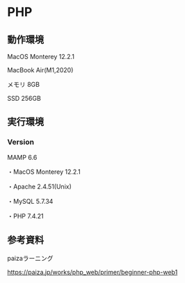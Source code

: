 # PHP



## 動作環境

MacOS Monterey 12.2.1

MacBook Air(M1,2020)

メモリ 8GB

SSD 256GB

## 実行環境

### Version

MAMP 6.6

・MacOS Monterey 12.2.1

・Apache 2.4.51(Unix)

・MySQL 5.7.34

・PHP 7.4.21

## 参考資料

paizaラーニング

https://paiza.jp/works/php_web/primer/beginner-php-web1